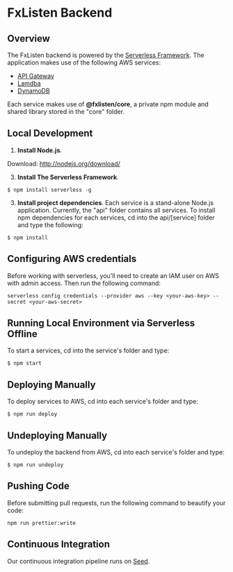 # FxListen Backend

## Overview

The FxListen backend is powered by the [Serverless Framework](http://serverless.com). The application makes use of the following AWS services:

* [API Gateway](https://aws.amazon.com/api-gateway/)
* [Lamdba](https://aws.amazon.com/lambda/)
* [DynamoDB](https://aws.amazon.com/dynamodb)

Each service makes use of **@fxlisten/core**, a private npm module and shared library stored in the "core" folder.

## Local Development

1. **Install Node.js**. 

  Download: http://nodejs.org/download/


3. **Install The Serverless Framework**.

  ```
  $ npm install serverless -g
  ```  

3. **Install project dependencies**. Each service is a stand-alone Node.js application. Currently, the "api" folder contains all services. To install npm dependencies for each services, cd into the api/[service] folder and type the following:

  ```
  $ npm install
  ```

## Configuring AWS credentials

Before working with serverless, you'll need to create an IAM user on AWS with admin access. Then run the following command:

```
serverless config credentials --provider aws --key <your-aws-key> --secret <your-aws-secret> 
```

## Running Local Environment via Serverless Offline

To start a services, cd into the service's folder and type:


  ```
  $ npm start
  ```

## Deploying Manually

To deploy services to AWS, cd into each service's folder and type:


  ```
  $ npm run deploy
  ``` 

## Undeploying Manually

To undeploy the backend from AWS, cd into each service's folder and type:

  ```
  $ npm run undeploy
  ``` 

## Pushing Code

Before submitting pull requests, run the following command to beautify your code:

  ```
  npm run prettier:write
  ```

## Continuous Integration

Our continuous integration pipeline runs on [Seed](http://seed.run).







